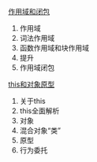 
[作用域和闭包](./作用域和闭包)

1. 作用域
2. 词法作用域
3. 函数作用域和块作用域
4. 提升
5. 作用域闭包

[this和对象原型](./this和对象原型)

1. 关于this
2. this全面解析
3. 对象
4. 混合对象“类”
5. 原型
6. 行为委托
